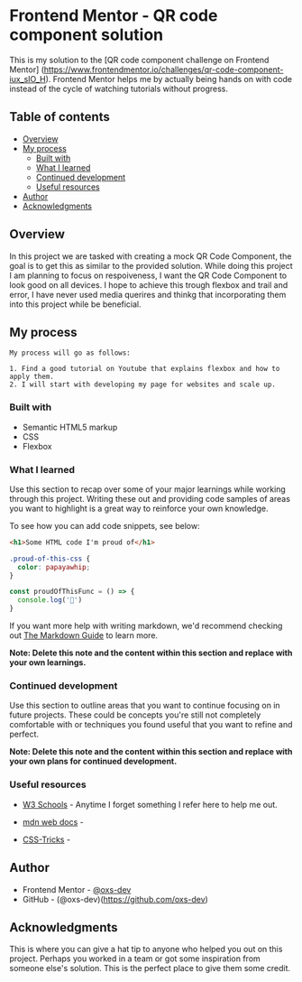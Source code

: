 # Frontend Mentor - QR code component solution

This is my solution to the [QR code component challenge on Frontend Mentor]
(https://www.frontendmentor.io/challenges/qr-code-component-iux_sIO_H). 
Frontend Mentor helps me by actually being hands on with code instead of the cycle of watching tutorials without progress.

## Table of contents

- [Overview](#overview)
- [My process](#my-process)
  - [Built with](#built-with)
  - [What I learned](#what-i-learned)
  - [Continued development](#continued-development)
  - [Useful resources](#useful-resources)
- [Author](#author)
- [Acknowledgments](#acknowledgments)


## Overview

  In this project we are tasked with creating a mock QR Code Component, the goal is to get this as similar to the provided solution.
  While doing this project I am planning to focus on respoiveness, I want the QR Code Component to look good on all devices.
  I hope to achieve this trough flexbox and trail and error, I have never used media querires and thinkg that
  incorporating them into this project while be beneficial.

## My process

    My process will go as follows:

    1. Find a good tutorial on Youtube that explains flexbox and how to apply them.
    2. I will start with developing my page for websites and scale up.

### Built with

- Semantic HTML5 markup
- CSS
- Flexbox


### What I learned

Use this section to recap over some of your major learnings while working through this project. Writing these out and providing code samples of areas you want to highlight is a great way to reinforce your own knowledge.

To see how you can add code snippets, see below:

```html
<h1>Some HTML code I'm proud of</h1>
```
```css
.proud-of-this-css {
  color: papayawhip;
}
```
```js
const proudOfThisFunc = () => {
  console.log('🎉')
}
```

If you want more help with writing markdown, we'd recommend checking out [The Markdown Guide](https://www.markdownguide.org/) to learn more.

**Note: Delete this note and the content within this section and replace with your own learnings.**

### Continued development

Use this section to outline areas that you want to continue focusing on in future projects. These could be concepts you're still not completely comfortable with or techniques you found useful that you want to refine and perfect.

**Note: Delete this note and the content within this section and replace with your own plans for continued development.**

### Useful resources

- [W3 Schools](https://www.w3schools.com/html/default.asp) - Anytime I forget something I refer here to help me out.

- [mdn web docs](https://developer.mozilla.org/en-US/docs/Web/CSS/CSS_media_queries/Using_media_queries) - 

- [CSS-Tricks](https://css-tricks.com/a-complete-guide-to-css-media-queries/) - 


## Author

- Frontend Mentor - [@oxs-dev](https://www.frontendmentor.io/profile/oxs-dev)
- GitHub - (@oxs-dev)(https://github.com/oxs-dev)


## Acknowledgments

This is where you can give a hat tip to anyone who helped you out on this project. Perhaps you worked in a team or got some inspiration from someone else's solution. This is the perfect place to give them some credit.

